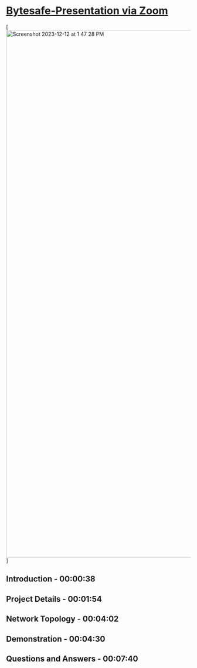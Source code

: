 # [Bytesafe-Presentation via Zoom] 

[ <img width="1440" alt="Screenshot 2023-12-12 at 1 47 28 PM" src="https://github.com/ByteSafe-Solutions/Bytesafe-Presentation/assets/132249595/6e503912-8197-4137-9a0e-7c51ecc14a75"> ]

[ <img width="1440" alt="Screenshot 2023-12-12 at 1 47 28 PM" src="https://github.com/ByteSafe-Solutions/Bytesafe-Presentation/assets/132249595/a61ffdc1-d829-4c96-af75-5fef134de319"> ]: https://zoom.us/rec/play/f3rr6ezNADa9Y11D5jy6BNSR15xIipx1h9OHlc3MT-7rF4fJybgajihbOxCujIv5wnwA2f2Qpj5fdKaD.AT3v0IrytbKu2-5g?canPlayFromShare=true&from=share_recording_detail&continueMode=true&componentName=rec-play&originRequestUrl=https%3A%2F%2Fzoom.us%2Frec%2Fshare%2Fe8IT5MFZ1SW4c5_fjQ-yPbnih2l_xm7m9QklAFwT5OKqkcEcB1JG2uOVuK7-coFk.LW8gjcSw7mQsT9L3

[Bytesafe-Presentation via Zoom]: https://zoom.us/rec/play/f3rr6ezNADa9Y11D5jy6BNSR15xIipx1h9OHlc3MT-7rF4fJybgajihbOxCujIv5wnwA2f2Qpj5fdKaD.AT3v0IrytbKu2-5g?canPlayFromShare=true&from=share_recording_detail&continueMode=true&componentName=rec-play&originRequestUrl=https%3A%2F%2Fzoom.us%2Frec%2Fshare%2Fe8IT5MFZ1SW4c5_fjQ-yPbnih2l_xm7m9QklAFwT5OKqkcEcB1JG2uOVuK7-coFk.LW8gjcSw7mQsT9L3


## Introduction - 00:00:38
## Project Details - 00:01:54 
## Network Topology - 00:04:02
## Demonstration - 00:04:30 
## Questions and Answers - 00:07:40
